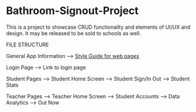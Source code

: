 # Bathroom-Signout-Project
This is a project to showcase CRUD functionality and elements of UI/UX and design. It may be released to be sold to schools as well.

FILE STRUCTURE

General App Information
  --> [Style Guide for web pages](https://docs.google.com/presentation/d/1rynpUgjjog3jJAoga3Uvs_YRDDeaC3VPudScIID5jlY/edit?usp=sharing)
  

Login Page
  --> Link to login page

Student Pages
  --> Student Home Screen
  --> Student Sign/In Out
  --> Student Stats

Teacher Pages
  --> Teacher Home Screen
  --> Student Accounts
  --> Data Analytics
  --> Out Now

